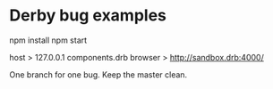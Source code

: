 # Derby bug examples

npm install
npm start

host > 127.0.0.1	components.drb
browser > http://sandbox.drb:4000/

One branch for one bug. Keep the master clean.
